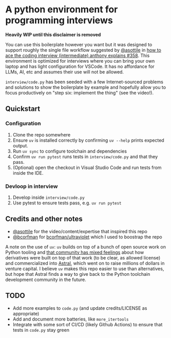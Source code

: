 # A python environment for programming interviews
**Heavily WIP until this disclaimer is removed**

You can use this boilerplate however you want but it was designed to support roughly the single file workflow suggested by [@asottile](https://www.github.com/asottile) in [how to ace the coding interview (intermediate) anthony explains #358](https://www.youtube.com/watch?v=eVNkO6g0fP8). This environment is optimized for interviews where you can bring your own laptop and has light configuration for VSCode. It has no affordance for LLMs, AI, etc and assumes their use will not be allowed.

`interview/code.py` has been seeded with a few Internet-sourced problems and solutions to show the boilerplate by example and hopefully allow you to focus productively on "step six: implement the thing" (see the video!).

## Quickstart
### Configuration
1. Clone the repo somewhere
1. Ensure `uv` is installed correctly by confirming `uv --help` prints expected output.
1. Run `uv sync` to configure toolchain and dependencies
1. Confirm `uv run pytest` runs tests in `interview/code.py` and that they pass.
1. (Optional) open the checkout in Visual Studio Code and run tests from inside the IDE.

### Devloop in interview
1. Develop inside `interview/code.py`
2. Use pytest to ensure tests pass, e.g. `uv run pytest`

## Credits and other notes
* [@asottile](https://www.github.com/asottile) for the video/content/expertise that inspired this repo
* [@bcorfman](https://www.github.com/bcorfman) for [bcorfman/ultraviolet](https://github.com/bcorfman/ultraviolet) which I used to boostrap the repo

A note on the use of `uv`: `uv` builds on top of a bunch of open source work on Python tooling and [that community has mixed feelings](https://www.youtube.com/watch?v=XzW4-KEB664) about how derivatives were built on top of that work (to be clear, as allowed license) and commercialized into [Astral](https://astral.sh/), which went on to raise millions of dollars in venture capital. I believe `uv` makes this repo easier to use than alternatives, but hope that Astral finds a way to give back to the Python toolchain development community in the future.


## TODO
* Add more examples to `code.py` (and update credits/LICENSE as appropriate)
* Add and document more batteries, like `more_itertools`
* Integrate with some sort of CI/CD (likely Github Actions) to ensure that tests in `code.py` stay green

